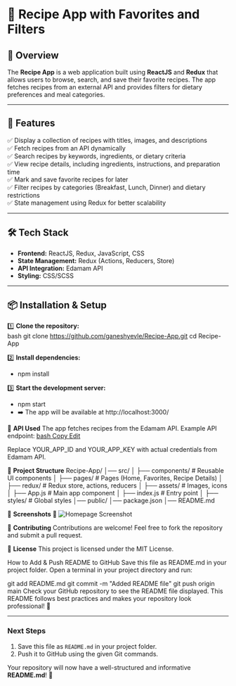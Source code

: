 # 🍕 Recipe App with Favorites and Filters

## 📌 Overview
The **Recipe App** is a web application built using **ReactJS** and **Redux** that allows users to browse, search, and save their favorite recipes. The app fetches recipes from an external API and provides filters for dietary preferences and meal categories.

---

## 🚀 Features

✅ Display a collection of recipes with titles, images, and descriptions  
✅ Fetch recipes from an API dynamically  
✅ Search recipes by keywords, ingredients, or dietary criteria  
✅ View recipe details, including ingredients, instructions, and preparation time  
✅ Mark and save favorite recipes for later  
✅ Filter recipes by categories (Breakfast, Lunch, Dinner) and dietary restrictions  
✅ State management using Redux for better scalability  

---

## 🛠️ Tech Stack

- **Frontend:** ReactJS, Redux, JavaScript, CSS  
- **State Management:** Redux (Actions, Reducers, Store)  
- **API Integration:** Edamam API  
- **Styling:** CSS/SCSS  

---

## 📦 Installation & Setup

1️⃣ **Clone the repository:**  
bash
git clone https://github.com/ganeshyevle/Recipe-App.git
cd Recipe-App

2️⃣ **Install dependencies:**
- npm install

3️⃣ **Start the development server:**
- npm start
- ➡️ The app will be available at http://localhost:3000/

🔗 **API Used**
The app fetches recipes from the Edamam API. Example API endpoint:
[bash
Copy
Edit](https://api.edamam.com/search?q=pizza&app_id=YOUR_APP_ID&app_key=YOUR_APP_KEY&from=0&to=50
)

Replace YOUR_APP_ID and YOUR_APP_KEY with actual credentials from Edamam API.

📂 **Project Structure**
Recipe-App/
│── src/
│   ├── components/    # Reusable UI components
│   ├── pages/         # Pages (Home, Favorites, Recipe Details)
│   ├── redux/         # Redux store, actions, reducers
│   ├── assets/        # Images, icons
│   ├── App.js         # Main app component
│   ├── index.js       # Entry point
│   ├── styles/        # Global styles
│── public/
│── package.json
│── README.md


📸 **Screenshots**
📌 ![Homepage Screenshot](https://drive.google.com/uc?export=view&id=1GluUPjsPYp7lYWqkuCNUhTd7hB_9MOQX)

🤝 **Contributing**
Contributions are welcome! Feel free to fork the repository and submit a pull request.

📜 **License**
This project is licensed under the MIT License.

How to Add & Push README to GitHub
Save this file as README.md in your project folder.
Open a terminal in your project directory and run:

git add README.md
git commit -m "Added README file"
git push origin main
Check your GitHub repository to see the README file displayed.
This README follows best practices and makes your repository look professional! 🚀

---

### **Next Steps**  
1. Save this file as `README.md` in your project folder.  
2. Push it to GitHub using the given Git commands.  

Your repository will now have a well-structured and informative **README.md**! 🚀




